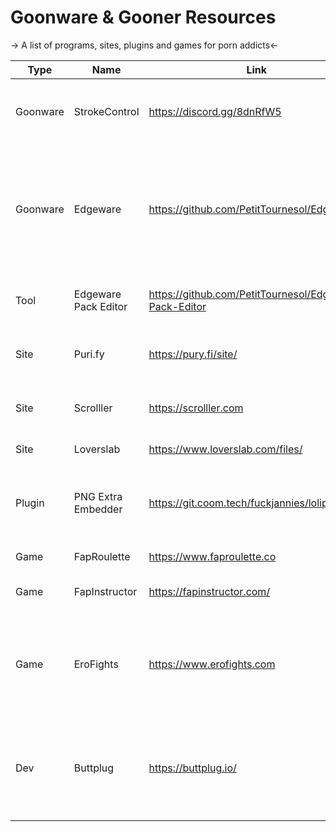 # Goonware & Gooner Resources
-> A list of programs, sites, plugins and games for porn addicts<-

Type | Name | Link | Description
------- | ------ | ------ | ------
Goonware | StrokeControl | https://discord.gg/8dnRfW5 | "Virtual Dom" program, micromanages your porn habits
Goonware | Edgeware | https://github.com/PetitTournesol/Edgeware | "Elsavirus"-Style goonware, with a ton of customization to make your PC do things, like plastering your screen with porn.
Tool | Edgeware Pack Editor | https://github.com/PetitTournesol/Edgeware-Pack-Editor | Editor for making Edgeware packages.
Site | Puri.fy | https://pury.fi/site/ | AI driven censoring for porn (hentai in particular).
Site | Scrolller | https://scrolller.com | Turns Subreddits into endless porn scrollers.
Site | Loverslab | https://www.loverslab.com/files/ | Sex mods for videogames.
Plugin | PNG Extra Embedder | https://git.coom.tech/fuckjannies/lolipiss | "PEE" secretly embedds pictures, videos and messages in 4chan posts.
Game | FapRoulette | https://www.faproulette.co | Gamified fap instructions.
Game | FapInstructor | https://fapinstructor.com/ | Cockhero type of game with instructions.
Game | EroFights | https://www.erofights.com | Turn-based open-source game to have sex or other stuff with people. Can be used for wankbattles.
Dev | Buttplug | https://buttplug.io/ | Let's you control most of your toys from one API or routing controller vibration to your sex toy.
